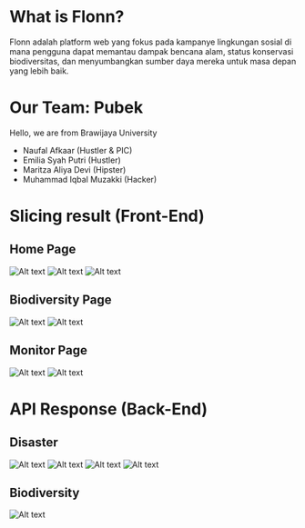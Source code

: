 # What is Flonn?

Flonn adalah platform web yang fokus pada kampanye lingkungan sosial di mana pengguna dapat memantau dampak bencana alam, status konservasi biodiversitas, dan menyumbangkan sumber daya mereka untuk masa depan yang lebih baik.

# Our Team: Pubek
Hello, we are from Brawijaya University
- Naufal Afkaar (Hustler & PIC)
- Emilia Syah Putri (Hustler)
- Maritza Aliya Devi (Hipster)
- Muhammad Iqbal Muzakki (Hacker)

# Slicing result (Front-End)
## Home Page

![Alt text](./screenshoot/image.png)
![Alt text](./screenshoot/image-5.png)
![Alt text](./screenshoot/image-6.png)

## Biodiversity Page

![Alt text](./screenshoot/image-1.png)
![Alt text](./screenshoot/image-4.png)

## Monitor Page

![Alt text](./screenshoot/image-2.png)
![Alt text](./screenshoot/image-3.png)

# API Response (Back-End)

## Disaster

![Alt text](./screenshoot/image-7.png)
![Alt text](./screenshoot/image-8.png)
![Alt text](./screenshoot/image-9.png)
![Alt text](./screenshoot/image-10.png)

## Biodiversity

![Alt text](./screenshoot/image-11.png)